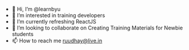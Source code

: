 - 👋 Hi, I’m @learnbyu
- 👀 I’m interested in training developers
- 🌱 I’m currently refreshing ReactJS
- 💞️ I’m looking to collaborate on Creating Training Materials for Newbie students
- 📫 How to reach me ruudhay@live.in

<!---
learnbyu/learnbyu is a ✨ special ✨ repository because its `README.md` (this file) appears on your GitHub profile.
You can click the Preview link to take a look at your changes.
--->
